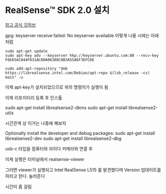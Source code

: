 # RealSense™ SDK 2.0 설치

[참고 공식 깃허브](https://github.com/IntelRealSense/librealsense/blob/master/doc/distribution_linux.md)

gpg: keyserver receive failed: No keyserver available
이렇게 나올 시에는 아래처럼

```
sudo apt-get update
sudo apt-key adv --keyserver hkp://keyserver.ubuntu.com:80 --recv-key F6E65AC044F831AC80A06380C8B3A55A6F3EFCDE
```

```
sudo add-apt-repository "deb https://librealsense.intel.com/Debian/apt-repo $(lsb_release -cs) main" -u
```

이제 apt-key가 설치되었으므로 위의 명령어가 실행이 됨


이제 리포지터리 등록 후 인스톨

sudo apt-get install librealsense2-dkms
sudo apt-get install librealsense2-utils


시간관계 상 이거는 나중에 해보자

Optionally install the developer and debug packages:
sudo apt-get install librealsense2-dev
sudo apt-get install librealsense2-dbg

usb-c 타입을 컴퓨터와 라이다 카메라와 연결 후 

이제 실행은 터미널에서 
realsense-viewer 

그러면 viewer가 실행되고 
Intel RealSense L515 를 발견했다며 Version 업데이트를 하라고 한다. 눌러준다

시간이 좀 걸림


